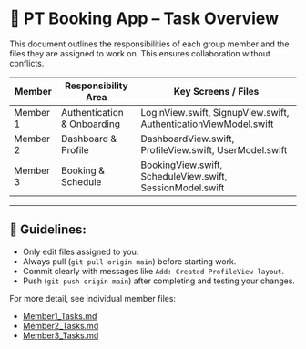# 🧾 PT Booking App – Task Overview

This document outlines the responsibilities of each group member and the files they are assigned to work on. This ensures collaboration without conflicts.

| Member   | Responsibility Area       | Key Screens / Files                                        |
|----------|----------------------------|-------------------------------------------------------------|
| Member 1 | Authentication & Onboarding | LoginView.swift, SignupView.swift, AuthenticationViewModel.swift |
| Member 2 | Dashboard & Profile         | DashboardView.swift, ProfileView.swift, UserModel.swift     |
| Member 3 | Booking & Schedule          | BookingView.swift, ScheduleView.swift, SessionModel.swift   |

---

## 📌 Guidelines:
- Only edit files assigned to you.
- Always pull (`git pull origin main`) before starting work.
- Commit clearly with messages like `Add: Created ProfileView layout`.
- Push (`git push origin main`) after completing and testing your changes.

For more detail, see individual member files:
- [Member1_Tasks.md](Member1_Tasks.md)
- [Member2_Tasks.md](Member2_Tasks.md)
- [Member3_Tasks.md](Member3_Tasks.md)
